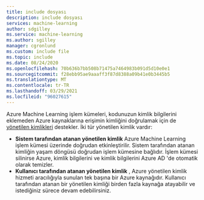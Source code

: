 ```yaml
---
title: include dosyası
description: include dosyası
services: machine-learning
author: sdgilley
ms.service: machine-learning
ms.author: sgilley
manager: cgronlund
ms.custom: include file
ms.topic: include
ms.date: 08/24/2020
ms.openlocfilehash: 70b636b7bb508b71475a7464983b091d5d10e0e1
ms.sourcegitcommit: f28ebb95ae9aaaff3f87d8388a09b41e0b3445b5
ms.translationtype: MT
ms.contentlocale: tr-TR
ms.lasthandoff: 03/29/2021
ms.locfileid: "96027615"
---
```

 Azure Machine Learning işlem kümeleri, kodunuzun kimlik bilgilerini eklemeden Azure kaynaklarına erişimin kimliğini doğrulamak için de [yönetilen kimlikleri](../articles/active-directory/managed-identities-azure-resources/overview.md) destekler. İki tür yönetilen kimlik vardır:

* **Sistem tarafından atanan yönetilen kimlik** Azure Machine Learning işlem kümesi üzerinde doğrudan etkinleştirilir. Sistem tarafından atanan kimliğin yaşam döngüsü doğrudan işlem kümesine bağlıdır. İşlem kümesi silinirse Azure, kimlik bilgilerini ve kimlik bilgilerini Azure AD 'de otomatik olarak temizler.
* **Kullanıcı tarafından atanan yönetilen kimlik** , Azure yönetilen kimlik hizmeti aracılığıyla sunulan tek başına bir Azure kaynağıdır. Kullanıcı tarafından atanan bir yönetilen kimliği birden fazla kaynağa atayabilir ve istediğiniz sürece devam edebilirsiniz.